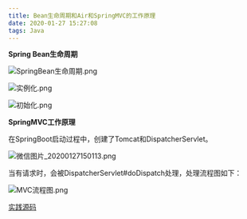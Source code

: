 ```yaml
---
title: Bean生命周期和Air和SpringMVC的工作原理
date: 2020-01-27 15:27:08
tags: Java
---
```

**Spring Bean生命周期**

![SpringBean生命周期.png](http://ww1.sinaimg.cn/large/aacc02d8gy1gbb5fetvg1j20ui0i1dgz.jpg)

<!--more--> 

![实例化.png](http://ww1.sinaimg.cn/mw690/aacc02d8gy1gba3ri4qgpj20kf0f2tab.jpg)



![初始化.png](http://ww1.sinaimg.cn/large/aacc02d8gy1gbb536clp7j21dx0nyn1m.jpg)

**SpringMVC工作原理**

在SpringBoot启动过程中，创建了Tomcat和DispatcherServlet。

![微信图片_20200127150113.png](http://ww1.sinaimg.cn/large/aacc02d8gy1gbb51vdrccj21cr0jxdil.jpg)

当有请求时，会被DispatcherServlet#doDispatch处理，处理流程图如下：

![MVC流程图.png](http://ww1.sinaimg.cn/large/aacc02d8gy1gbb5f0ds12j20yh0dnwfs.jpg)

[实践源码](https://github.com/luckzp/SpringCode)

